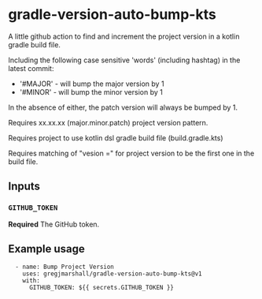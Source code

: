 # gradle-version-auto-bump-kts

A little github action to find and increment the project version in a kotlin gradle build file. 

Including the following case sensitive 'words' (including hashtag) in the latest commit: 

- '#MAJOR' - will bump the major version by 1
- '#MINOR' - will bump the minor version by 1

In the absence of either, the patch version will always be bumped by 1.

Requires xx.xx.xx (major.minor.patch) project version pattern.

Requires project to use kotlin dsl gradle build file (build.gradle.kts)

Requires matching of "vesion =" for project version to be the first one in the build file. 

## Inputs

### `GITHUB_TOKEN`

**Required** The GitHub token.

## Example usage
```
  - name: Bump Project Version
    uses: gregjmarshall/gradle-version-auto-bump-kts@v1
    with:
      GITHUB_TOKEN: ${{ secrets.GITHUB_TOKEN }}
